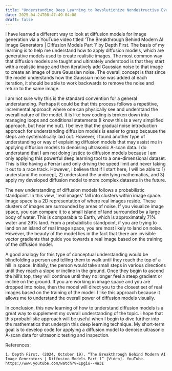 ```yaml
---
title: "Understanding Deep Learning to Revolutionize Nondestructive Evaluation"
date: 2025-04-24T08:47:49-04:00
draft: false
---
```


I have learned a different way to look at diffusion models for image generation via a YouTube video titled 'The Breakthrough Behind Modern AI Image Generators | Diffusion Models Part 1' by Depth First. The basis of my learning is to help me understand how to apply diffusion models, which are generative models used to create realistic images. The most common way that diffusion models are taught and ultimately understood is that they start with a realistic image and then iteratively add Gaussian noise to that image to create an image of pure Gaussian noise. The overall concept is that since the model understands how the Gaussian noise was added at each iteration, it should be able to work backwards to remove the noise and return to the same image.

I am not sure why this is the standard convention for a general understanding. Perhaps it could be that this process follows a repetitive, incremental approach where one can physically see and understand the overall nature of the model. It is like how coding is broken down into managing loops and conditional statements (I know this is a very simplified approach, but hear me out). I believe that the gradual noise introduction approach for understanding diffusion models is easier to grasp because the steps are systematically laid out. However, I found another type of understanding or way of explaining diffusion models that may assist me in applying diffusion models to denoising ultrasonic A-scan data. I do understand that I am not doing justice to diffusion models because I am only applying this powerful deep learning tool to a one-dimensional dataset. This is like having a Ferrari and only driving the speed limit and never taking it out to a race track. However, I believe that if I start here, I will be able to 1) understand the concept, 2) understand the underlying mathematics, and 3) apply my developed diffusion model to more complex datasets in the future.

The new understanding of diffusion models follows a probabilistic standpoint. In this view, 'real images' fall into clusters within image space. Image space is a 2D representation of where real images reside. These clusters of images are surrounded by areas of noise. If you visualize image space, you can compare it to a small island of land surrounded by a large body of water. This is comparable to Earth, which is approximately 71% water and 29% land. From a probabilistic standpoint, if you are trying to land on an island of real image space, you are most likely to land on noise. However, the beauty of the model lies in the fact that there are invisible vector gradients that guide you towards a real image based on the training of the diffusion model.

A good analogy for this type of conceptual understanding would be blindfolding a person and telling them to walk until they reach the top of a hill in space. Initially, the person would take small steps in various directions until they reach a slope or incline in the ground. Once they begin to ascend the hill’s top, they will continue until they no longer feel a steep gradient or incline on the ground. If you are working in image space and you are dropped into noise, then the model will direct you to the closest set of real images based on the training of the model. I like this approach because it allows me to understand the overall power of diffusion models visually.

In conclusion, this new learning of how to understand diffusion models is a great way to supplement my overall understanding of the topic. I hope that this probabilistic approach will be useful when I begin to dive further into the mathematics that underpin this deep learning technique. My short-term goal is to develop code for applying a diffusion model to denoise ultrasonic A-scan data for ultrasonic testing and inspection.

References:

    1. Depth First. (2024, October 19). “The Breakthrough Behind Modern AI Image Generators | Diffusion Models Part 1” [Video]. YouTube. https://www.youtube.com/watch?v=1pgiu--4W3I